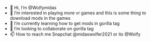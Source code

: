 - 👋 Hi, I’m @Wolfymidas
- 👀 I’m interested in playing more vr games and this is some thing to download mods in the games
- 🌱 I’m currently learning how to get mods in gorilla tag
- 💞️ I’m looking to collaborate on gorilla tag
- 📫 How to reach me Snapchat @midaswolfer2021 or its @Wolfy

<!---
Wolfymidas/Wolfy/Midas is a ✨ special ✨ repository because its `README.md` (this file) appears on your GitHub profile.
You can click the Preview link to take a look at your changes.
--->
